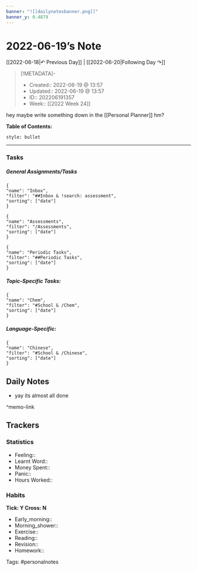 ```yaml
---
banner: "![[dailynotesbanner.png]]"
banner_y: 0.4879
---
```


# 2022-06-19’s Note

[[2022-06-18|↶ Previous Day]] | [[2022-06-20|Following Day ↷]]

> [!METADATA]-
> - Created:: 2022-06-19 @ 13:57
> - Updated:: 2022-06-19 @ 13:57
> - ID:: 202206191357
> - Week:: [[2022 Week 24]]

hey maybe write something down in the [[Personal Planner]] hm?

**Table of Contents:**
```toc
style: bullet
```

___
### Tasks
##### General Assignments/Tasks
```todoist
{
"name": "Inbox",
"filter": "##Inbox & !search: assessment",
"sorting": ["date"]
}
```
```todoist
{
"name": "Assessments",
"filter": "/Assessments",
"sorting": ["date"]
}
```
```todoist
{
"name": "Periodic Tasks",
"filter": "##Periodic Tasks",
"sorting": ["date"]
}
```

##### Topic-Specific Tasks:
```todoist
{
"name": "Chem",
"filter": "#School & /Chem",
"sorting": ["date"]
}
```
##### Language-Specific:
```todoist
{
"name": "Chinese",
"filter": "#School & /Chinese",
"sorting": ["date"]
}
```
## Daily Notes
- yay its almost all done

^memo-link

## Trackers
### Statistics
- Feeling:: 
- Learnt Word:: 
- Money Spent:: 
- Panic:: 
- Hours Worked:: 

### Habits
**Tick: Y Cross: N**
- Early_morning::   
- Morning_shower:: 
- Exercise:: 
- Reading:: 
- Revision:: 
- Homework:: 

Tags: #personalnotes 